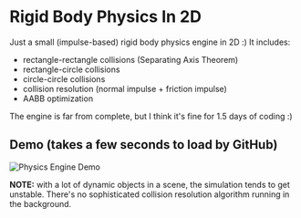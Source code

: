 # Rigid Body Physics In 2D

Just a small (impulse-based) rigid body physics engine in 2D :)
It includes:

- rectangle-rectangle collisions (Separating Axis Theorem)
- rectangle-circle collisions
- circle-circle collisions
- collision resolution (normal impulse + friction impulse)
- AABB optimization

The engine is far from complete, but I think it's fine for 1.5 days of coding :)

## Demo (takes a few seconds to load by GitHub)

![Physics Engine Demo](assets/demo.gif)

**NOTE:** with a lot of dynamic objects in a scene, the simulation tends to get unstable. There's no
sophisticated collision resolution algorithm running in the background.

